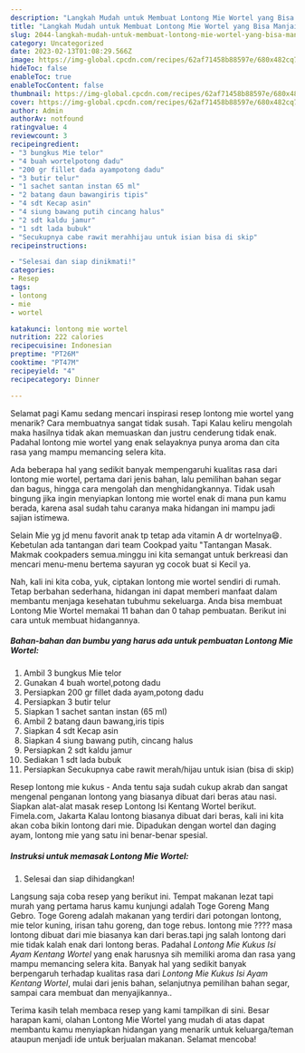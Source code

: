 ```yaml
---
description: "Langkah Mudah untuk Membuat Lontong Mie Wortel yang Bisa Manjain Lidah, Buat Buka Puasa Lezat Sekali"
title: "Langkah Mudah untuk Membuat Lontong Mie Wortel yang Bisa Manjain Lidah, Buat Buka Puasa Lezat Sekali"
slug: 2044-langkah-mudah-untuk-membuat-lontong-mie-wortel-yang-bisa-manjain-lidah-buat-buka-puasa-lezat-sekali
category: Uncategorized
date: 2023-02-13T01:08:29.566Z
image: https://img-global.cpcdn.com/recipes/62af71458b88597e/680x482cq70/lontong-mie-wortel-foto-resep-utama.jpg
hideToc: false
enableToc: true
enableTocContent: false
thumbnail: https://img-global.cpcdn.com/recipes/62af71458b88597e/680x482cq70/lontong-mie-wortel-foto-resep-utama.jpg
cover: https://img-global.cpcdn.com/recipes/62af71458b88597e/680x482cq70/lontong-mie-wortel-foto-resep-utama.jpg
author: Admin
authorAv: notfound
ratingvalue: 4
reviewcount: 3
recipeingredient:
- "3 bungkus Mie telor"
- "4 buah wortelpotong dadu"
- "200 gr fillet dada ayampotong dadu"
- "3 butir telur"
- "1 sachet santan instan 65 ml"
- "2 batang daun bawangiris tipis"
- "4 sdt Kecap asin"
- "4 siung bawang putih cincang halus"
- "2 sdt kaldu jamur"
- "1 sdt lada bubuk"
- "Secukupnya cabe rawit merahhijau untuk isian bisa di skip"
recipeinstructions:

- "Selesai dan siap dinikmati!"
categories:
- Resep
tags:
- lontong
- mie
- wortel

katakunci: lontong mie wortel 
nutrition: 222 calories
recipecuisine: Indonesian
preptime: "PT26M"
cooktime: "PT47M"
recipeyield: "4"
recipecategory: Dinner

---
```



Selamat pagi Kamu sedang mencari inspirasi resep lontong mie wortel yang menarik? Cara membuatnya sangat tidak susah. Tapi Kalau keliru mengolah maka hasilnya tidak akan memuaskan dan justru cenderung tidak enak. Padahal lontong mie wortel yang enak selayaknya punya aroma dan cita rasa yang mampu memancing selera kita.


Ada beberapa hal yang sedikit banyak mempengaruhi kualitas rasa dari lontong mie wortel, pertama dari jenis bahan, lalu pemilihan bahan segar dan bagus, hingga cara mengolah dan menghidangkannya. Tidak usah bingung jika ingin menyiapkan lontong mie wortel enak di mana pun kamu berada, karena asal sudah tahu caranya maka hidangan ini mampu jadi sajian istimewa.

Selain Mie yg jd menu favorit anak tp tetap ada vitamin A dr wortelnya😄. Kebetulan ada tantangan dari team Cookpad yaitu &#34;Tantangan Masak. Makmak cookpaders semua.minggu ini kita semangat untuk berkreasi dan mencari menu-menu bertema sayuran yg cocok buat si Kecil ya.


Nah, kali ini kita coba, yuk, ciptakan lontong mie wortel sendiri di rumah. Tetap berbahan sederhana, hidangan ini dapat memberi manfaat dalam membantu menjaga kesehatan tubuhmu sekeluarga. Anda bisa membuat Lontong Mie Wortel memakai 11 bahan dan 0 tahap pembuatan. Berikut ini cara untuk membuat hidangannya.

<!--inarticleads1-->

##### Bahan-bahan dan bumbu yang harus ada untuk pembuatan Lontong Mie Wortel:

1. Ambil 3 bungkus Mie telor
1. Gunakan 4 buah wortel,potong dadu
1. Persiapkan 200 gr fillet dada ayam,potong dadu
1. Persiapkan 3 butir telur
1. Siapkan 1 sachet santan instan (65 ml)
1. Ambil 2 batang daun bawang,iris tipis
1. Siapkan 4 sdt Kecap asin
1. Siapkan 4 siung bawang putih, cincang halus
1. Persiapkan 2 sdt kaldu jamur
1. Sediakan 1 sdt lada bubuk
1. Persiapkan Secukupnya cabe rawit merah/hijau untuk isian (bisa di skip)


Resep lontong mie kukus - Anda tentu saja sudah cukup akrab dan sangat mengenal penganan lontong yang biasanya dibuat dari beras atau nasi. Siapkan alat-alat masak resep Lontong Isi Kentang Wortel berikut. Fimela.com, Jakarta Kalau lontong biasanya dibuat dari beras, kali ini kita akan coba bikin lontong dari mie. Dipadukan dengan wortel dan daging ayam, lontong mie yang satu ini benar-benar spesial. 

<!--inarticleads2-->

##### Instruksi untuk memasak Lontong Mie Wortel:


1. Selesai dan siap dihidangkan!

Langsung saja coba resep yang berikut ini. Tempat makanan lezat tapi murah yang pertama harus kamu kunjungi adalah Toge Goreng Mang Gebro. Toge Goreng adalah makanan yang terdiri dari potongan lontong, mie telor kuning, irisan tahu goreng, dan toge rebus. lontong mie ???? masa lontong dibuat dari mie biasanya kan dari beras.tapi jng salah lontong dari mie tidak kalah enak dari lontong beras. Padahal *Lontong Mie Kukus Isi Ayam Kentang Wortel* yang enak harusnya sih memiliki aroma dan rasa yang mampu memancing selera kita. Banyak hal yang sedikit banyak berpengaruh terhadap kualitas rasa dari *Lontong Mie Kukus Isi Ayam Kentang Wortel*, mulai dari jenis bahan, selanjutnya pemilihan bahan segar, sampai cara membuat dan menyajikannya.. 

Terima kasih telah membaca resep yang kami tampilkan di sini. Besar harapan kami, olahan Lontong Mie Wortel yang mudah di atas dapat membantu kamu menyiapkan hidangan yang menarik untuk keluarga/teman ataupun menjadi ide untuk berjualan makanan. Selamat mencoba!
